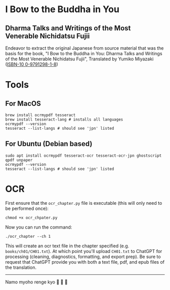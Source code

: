 # I Bow to the Buddha in You
## Dharma Talks and Writings of the Most Venerable Nichidatsu Fujii

Endeavor to extract the original Japanese from source material that was the basis for the book, "I Bow to the Buddha in You: Dharma Talks and Writings of the Most Venerable Nichidatsu Fujii", Translated by Yumiko Miyazaki ([ISBN-10 0-9791298-1-8](https://www.amazon.com/Bow-Buddha-You-Venerable-Nichidatsu/dp/B003TT830S/))

# Tools

## For MacOS

```
brew install ocrmypdf tesseract
brew install tesseract-lang # installs all languages
ocrmypdf --version
tesseract --list-langs # should see 'jpn' listed
```

## For Ubuntu (Debian based)

```
sudo apt install ocrmypdf tesseract-ocr tesseract-ocr-jpn ghostscript qpdf unpaper
ocrmypdf --version
tesseract --list-langs # should see 'jpn' listed
```

# OCR

First ensure that the `ocr_chapter.py` file is executable (this will only need to be performed once):

```
chmod +x ocr_chpater.py
```

Now you can run the command:

```
./ocr_chapter --ch 1
```

This will create an ocr text file in the chapter specified (e.g. `books/ch01/CH01.txt`). At which point you'll upload `CH01.txt` to ChatGPT for processing (cleaning, diagnostics, formatting, and export prep). Be sure to request that ChatGPT provide you with both a text file, pdf, and epub files of the translation.

***
Namo myoho renge kyo :pray: :pray: :pray:

